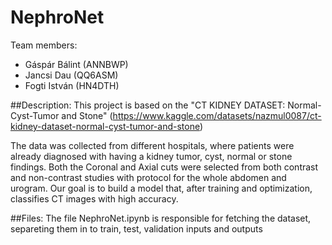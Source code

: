 # NephroNet

Team members: 
  - Gáspár Bálint (ANNBWP)
  - Jancsi Dau (QQ6ASM)
  - Fogti István (HN4DTH)

##Description:
This project is based on the "CT KIDNEY DATASET: Normal-Cyst-Tumor and Stone" (https://www.kaggle.com/datasets/nazmul0087/ct-kidney-dataset-normal-cyst-tumor-and-stone)

The data was collected from different hospitals, where patients were already diagnosed with having a kidney tumor, cyst, normal or stone findings.
Both the Coronal and Axial cuts were selected from both contrast and non-contrast studies with protocol for the whole abdomen and urogram. 
Our goal is to build a model that, after training and optimization, classifies CT images with high accuracy.

##Files:
The file NephroNet.ipynb is responsible for fetching the dataset, separeting them in to train, test, validation inputs and outputs
